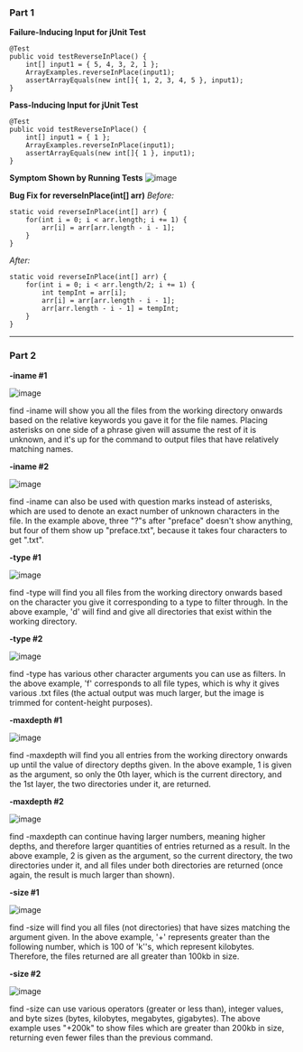 ### Part 1

**Failure-Inducing Input for jUnit Test**
```
@Test 
public void testReverseInPlace() {
    int[] input1 = { 5, 4, 3, 2, 1 };
    ArrayExamples.reverseInPlace(input1);
    assertArrayEquals(new int[]{ 1, 2, 3, 4, 5 }, input1);
}
```

**Pass-Inducing Input for jUnit Test**
```
@Test 
public void testReverseInPlace() {
    int[] input1 = { 1 };
    ArrayExamples.reverseInPlace(input1);
    assertArrayEquals(new int[]{ 1 }, input1);
}
```

**Symptom Shown by Running Tests**
![image](https://github.com/deeg-p23/cse15l-labs/assets/133953132/4ecbd26e-b9b2-42d4-bb1b-1acf542eb241)

**Bug Fix for reverseInPlace(int[] arr)**
_Before:_
```
static void reverseInPlace(int[] arr) {
    for(int i = 0; i < arr.length; i += 1) {
        arr[i] = arr[arr.length - i - 1];
    }
}
```
_After:_
```
static void reverseInPlace(int[] arr) {
    for(int i = 0; i < arr.length/2; i += 1) {
        int tempInt = arr[i];
        arr[i] = arr[arr.length - i - 1];
        arr[arr.length - i - 1] = tempInt;
    }
}
```

---
### Part 2

**-iname #1**

![image](https://github.com/deeg-p23/cse15l-labs/assets/133953132/4164fc58-34ca-4792-97f7-e65e9a9fb18a)

find -iname will show you all the files from the working directory onwards based on the relative keywords you gave it for the file names. Placing asterisks on one side of a phrase given will assume the rest of it is unknown, and it's up for the command to output files that have relatively matching names.

**-iname #2**

![image](https://github.com/deeg-p23/cse15l-labs/assets/133953132/d02482f1-1238-4554-8a09-bdaf1cc3f172)

find -iname can also be used with question marks instead of asterisks, which are used to denote an exact number of unknown characters in the file. In the example above, three "?"s after "preface" doesn't show anything, but four of them show up "preface.txt", because it takes four characters to get ".txt".

**-type #1**

![image](https://github.com/deeg-p23/cse15l-labs/assets/133953132/bc78b579-55dd-419d-a2ad-d7fdb0b36315)

find -type will find you all files from the working directory onwards based on the character you give it corresponding to a type to filter through. In the above example, 'd' will find and give all directories that exist within the working directory.

**-type #2**

![image](https://github.com/deeg-p23/cse15l-labs/assets/133953132/ff3d9e9d-7d34-4f76-865f-a8bc66293000)

find -type has various other character arguments you can use as filters. In the above example, 'f' corresponds to all file types, which is why it gives various .txt files (the actual output was much larger, but the image is trimmed for content-height purposes).

**-maxdepth #1**

![image](https://github.com/deeg-p23/cse15l-labs/assets/133953132/6bbb8c2f-cf16-4a77-a4f5-5e8a41bf565f)

find -maxdepth will find you all entries from the working directory onwards up until the value of directory depths given. In the above example, 1 is given as the argument, so only the 0th layer, which is the current directory, and the 1st layer, the two directories under it, are returned. 

**-maxdepth #2**

![image](https://github.com/deeg-p23/cse15l-labs/assets/133953132/95cbfb38-3a9d-4e6e-831a-415ae3e41e1f)

find -maxdepth can continue having larger numbers, meaning higher depths, and therefore larger quantities of entries returned as a result. In the above example, 2 is given as the argument, so the current directory, the two directories under it, and all files under both directories are returned (once again, the result is much larger than shown).

**-size #1**

![image](https://github.com/deeg-p23/cse15l-labs/assets/133953132/573628db-295b-43ac-92a4-c9ed28c1299b)

find -size will find you all files (not directories) that have sizes matching the argument given. In the above example, '+' represents greater than the following number, which is 100 of 'k''s, which represent kilobytes. Therefore, the files returned are all greater than 100kb in size.

**-size #2**

![image](https://github.com/deeg-p23/cse15l-labs/assets/133953132/03d32fd3-0073-4f07-b3bb-10ddf32540f6)

find -size can use various operators (greater or less than), integer values, and byte sizes (bytes, kilobytes, megabytes, gigabytes). The above example uses "+200k" to show files which are greater than 200kb in size, returning even fewer files than the previous command.
